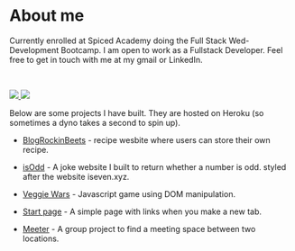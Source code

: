 # About me

Currently enrolled at Spiced Academy doing the Full Stack Wed-Development Bootcamp. I am open to work as a Fullstack Developer. Feel free to get in touch with me at my gmail or LinkedIn.

<br>

<a href="mailto:yorick.tenfeld@gmail.com"> <img src="https://img.shields.io/badge/-Gmail-red?logo=gmail&style=for-the-badge&logoColor=white"/> </a><a href="https://www.linkedin.com/in/yorick-ten-feld/"> <img src="https://img.shields.io/badge/-Linkedin-blue?style=for-the-badge&logo=linkedin"/> </a>


Below are some projects I have built. They are hosted on Heroku (so sometimes a dyno takes a second to spin up).


- [BlogRockinBeets](https://blog-rockin-beets.herokuapp.com/) - recipe wesbite where users can store their own recipe.

- [isOdd](https://is-odd-api.herokuapp.com/) - A joke website I built to return whether a number is odd. styled after the website iseven.xyz.

- [Veggie Wars](https://yoricktf.github.io/Veggie-wars/) - Javascript game using DOM manipulation.

- [Start page](https://startpage-yoz.herokuapp.com/) - A simple page with links when you make a new tab.

- [Meeter](https://www.meeter.me/) - A group project to find a meeting space between two locations.
